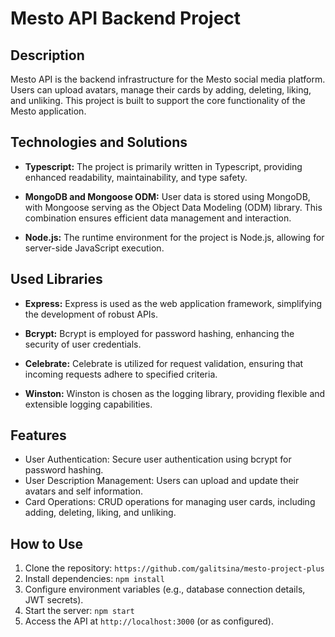 # Mesto API Backend Project

## Description
Mesto API is the backend infrastructure for the Mesto social media platform. Users can upload avatars, manage their cards by adding, deleting, liking, and unliking. This project is built to support the core functionality of the Mesto application.

## Technologies and Solutions
- **Typescript:** The project is primarily written in Typescript, providing enhanced readability, maintainability, and type safety.

- **MongoDB and Mongoose ODM:** User data is stored using MongoDB, with Mongoose serving as the Object Data Modeling (ODM) library. This combination ensures efficient data management and interaction.

- **Node.js:** The runtime environment for the project is Node.js, allowing for server-side JavaScript execution.

## Used Libraries
- **Express:** Express is used as the web application framework, simplifying the development of robust APIs.

- **Bcrypt:** Bcrypt is employed for password hashing, enhancing the security of user credentials.

- **Celebrate:** Celebrate is utilized for request validation, ensuring that incoming requests adhere to specified criteria.

- **Winston:** Winston is chosen as the logging library, providing flexible and extensible logging capabilities.

## Features
- User Authentication: Secure user authentication using bcrypt for password hashing.
- User Description Management: Users can upload and update their avatars and self information.
- Card Operations: CRUD operations for managing user cards, including adding, deleting, liking, and unliking.

## How to Use
1. Clone the repository: `https://github.com/galitsina/mesto-project-plus`
2. Install dependencies: `npm install`
3. Configure environment variables (e.g., database connection details, JWT secrets).
4. Start the server: `npm start`
5. Access the API at `http://localhost:3000` (or as configured).

